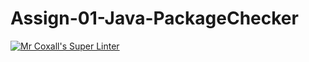 # Assign-01-Java-PackageChecker

[![Mr Coxall's Super Linter](https://github.com/ICS4U-Programming-ChristopherDB/Assign-01-Java-PackageChecker/workflows/Mr%20Coxall's%20Super%20Linter/badge.svg)](https://github.com/ICS4U-Programming-ChristopherDB/Assign-01-Java-PackageChecker/actions/)